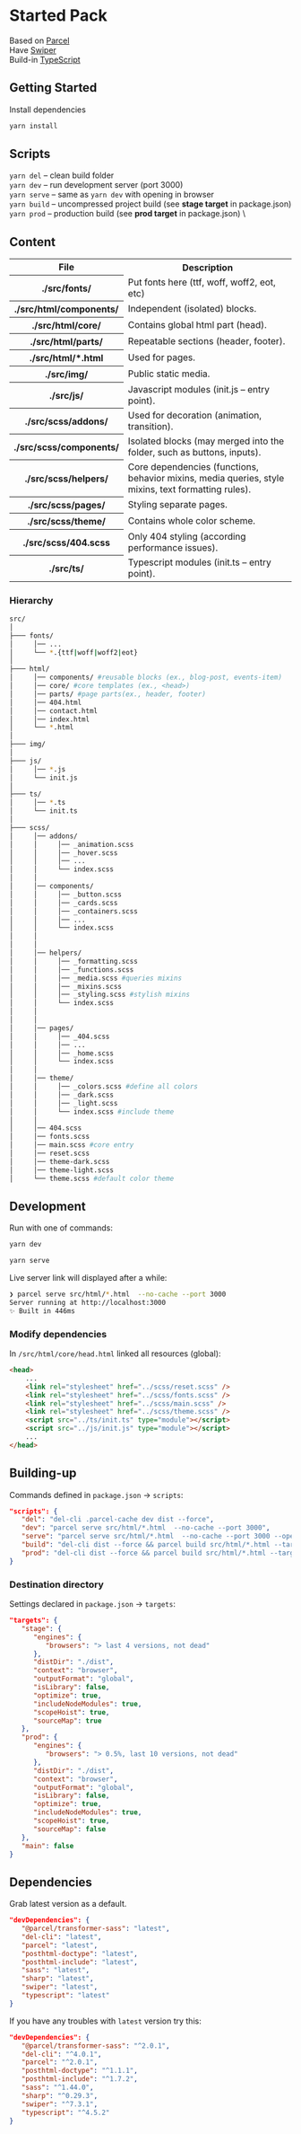 # Started Pack

Based on [Parcel](https://parceljs.org/) \
Have [Swiper](https://swiperjs.com/) \
Build-in [TypeScript](https://www.typescriptlang.org/)

## Getting Started

Install dependencies

```bash
yarn install
```

## Scripts

`yarn del` – clean build folder \
`yarn dev` – run development server (port 3000) \
`yarn serve` – same as `yarn dev` with opening in browser \
`yarn build` – uncompressed project build (see **stage target** in package.json) \
`yarn prod` – production build (see **prod target** in package.json) \

## Content

<table>
<tr>
   <th>File</th>
   <th>Description</th>
</tr>
<tr>
   <th>./src/fonts/</th>
   <td>Put fonts here (ttf, woff, woff2, eot, etc)</td>
</tr>
<tr>
   <th>./src/html/components/</th>
   <td>Independent (isolated) blocks.</td>
</tr>
<tr>
   <th>./src/html/core/</th>
   <td>Contains global html part (head).</td>
</tr>
<tr>
   <th>./src/html/parts/</th>
   <td>Repeatable sections (header, footer).</td>
</tr>
<tr>
   <th>./src/html/*.html</th>
   <td>Used for pages.</td>
</tr>
<tr>
   <th>./src/img/</th>
   <td>Public static media.</td>
</tr>
<tr>
   <th>./src/js/</th>
   <td>Javascript modules (init.js – entry point).</td>
</tr>
<tr>
   <th>./src/scss/addons/</th>
   <td>Used for decoration (animation, transition).</td>
</tr>
<tr>
   <th>./src/scss/components/</th>
   <td>Isolated blocks (may merged into the folder, such as buttons, inputs).</td>
</tr>
<tr>
   <th>./src/scss/helpers/</th>
   <td>Core dependencies (functions, behavior mixins, media queries, style mixins, text formatting rules).</td>
</tr>
<tr>
   <th>./src/scss/pages/</th>
   <td>Styling separate pages.</td>
</tr>
<tr>
   <th>./src/scss/theme/</th>
   <td>Contains whole color scheme.</td>
</tr>
<tr>
   <th>./src/scss/404.scss</th>
   <td>Only 404 styling (according performance issues).</td>
</tr>
<tr>
   <th>./src/ts/</th>
   <td>Typescript modules (init.ts – entry point).</td>
</tr>

</table>

### Hierarchy

```bash
src/
│
├─── fonts/
│     │── ...
│     └── *.{ttf|woff|woff2|eot}
│
├─── html/
│     │── components/ #reusable blocks (ex., blog-post, events-item)
│     │── core/ #core templates (ex., <head>)
│     │── parts/ #page parts(ex., header, footer)
│     │── 404.html
│     │── contact.html
│     │── index.html
│     └── *.html
│
├─── img/
│
├─── js/
│     │── *.js
│     └── init.js
│
├─── ts/
│     │── *.ts
│     └── init.ts
│
├─── scss/
│     │── addons/
│     │     │── _animation.scss
│     │     │── _hover.scss
│     │     │── ...
│     │     └── index.scss
│     │
│     │── components/
│     │     │── _button.scss
│     │     │── _cards.scss
│     │     │── _containers.scss
│     │     │── ...
│     │     └── index.scss
│     │
│     │
│     │── helpers/
│     │     │── _formatting.scss
│     │     │── _functions.scss
│     │     │── _media.scss #queries mixins
│     │     │── _mixins.scss
│     │     │── _styling.scss #stylish mixins
│     │     └── index.scss
│     │
│     │
│     │── pages/
│     │     │── _404.scss
│     │     │── ...
│     │     │── _home.scss
│     │     └── index.scss
│     │
│     │── theme/
│     │     │── _colors.scss #define all colors
│     │     │── _dark.scss
│     │     │── _light.scss
│     │     └── index.scss #include theme
│     │
│     │── 404.scss
│     │── fonts.scss
│     │── main.scss #core entry
│     │── reset.scss
│     │── theme-dark.scss
│     │── theme-light.scss
│     └── theme.scss #default color theme

```

## Development

Run with one of commands:

```bash
yarn dev
```

```bash
yarn serve
```

Live server link will displayed after a while:

```bash
❯ parcel serve src/html/*.html  --no-cache --port 3000
Server running at http://localhost:3000
✨ Built in 446ms
```

### Modify dependencies

In `/src/html/core/head.html` linked all resources (global):

```html
<head>
	...
	<link rel="stylesheet" href="../scss/reset.scss" />
	<link rel="stylesheet" href="../scss/fonts.scss" />
	<link rel="stylesheet" href="../scss/main.scss" />
	<link rel="stylesheet" href="../scss/theme.scss" />
	<script src="../ts/init.ts" type="module"></script>
	<script src="../js/init.js" type="module"></script>
	...
</head>
```

## Building-up

Commands defined in `package.json` -> `scripts`:

```json
"scripts": {
   "del": "del-cli .parcel-cache dev dist --force",
   "dev": "parcel serve src/html/*.html  --no-cache --port 3000",
   "serve": "parcel serve src/html/*.html  --no-cache --port 3000 --open",
   "build": "del-cli dist --force && parcel build src/html/*.html --target stage --no-cache",
   "prod": "del-cli dist --force && parcel build src/html/*.html --target prod --no-cache --detailed-report 32"
}
```

### Destination directory

Settings declared in `package.json` -> `targets`:

```json
"targets": {
   "stage": {
      "engines": {
         "browsers": "> last 4 versions, not dead"
      },
      "distDir": "./dist",
      "context": "browser",
      "outputFormat": "global",
      "isLibrary": false,
      "optimize": true,
      "includeNodeModules": true,
      "scopeHoist": true,
      "sourceMap": true
   },
   "prod": {
      "engines": {
         "browsers": "> 0.5%, last 10 versions, not dead"
      },
      "distDir": "./dist",
      "context": "browser",
      "outputFormat": "global",
      "isLibrary": false,
      "optimize": true,
      "includeNodeModules": true,
      "scopeHoist": true,
      "sourceMap": false
   },
   "main": false
}
```

## Dependencies

Grab latest version as a default.

```json
"devDependencies": {
   "@parcel/transformer-sass": "latest",
   "del-cli": "latest",
   "parcel": "latest",
   "posthtml-doctype": "latest",
   "posthtml-include": "latest",
   "sass": "latest",
   "sharp": "latest",
   "swiper": "latest",
   "typescript": "latest"
}
```

If you have any troubles with `latest` version try this:

```json
"devDependencies": {
   "@parcel/transformer-sass": "^2.0.1",
   "del-cli": "^4.0.1",
   "parcel": "^2.0.1",
   "posthtml-doctype": "^1.1.1",
   "posthtml-include": "^1.7.2",
   "sass": "^1.44.0",
   "sharp": "^0.29.3",
   "swiper": "^7.3.1",
   "typescript": "^4.5.2"
}
```
